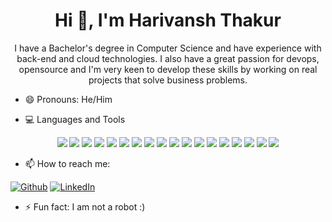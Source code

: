 <h1 align="center">Hi 👋, I'm Harivansh Thakur</h1>
<p align="center">
I have a Bachelor's degree in Computer Science and have experience with back-end and cloud technologies. I also have a great passion for devops, opensource and I'm very keen to develop these skills by working on real projects that solve business problems.</p>

- 😄 Pronouns: He/Him

- 💻 Languages and Tools <br>
<p align="center">
<img src = "https://img.shields.io/badge/C-00599C?style=for-the-badge&logo=c&logoColor=white">
<img src = "https://img.shields.io/badge/Python-FFD43B?style=for-the-badge&logo=python&logoColor=blue">
<img src = "https://img.shields.io/badge/Kotlin-0095D5?&style=for-the-badge&logo=kotlin&logoColor=white">
<img src = "https://img.shields.io/badge/Flutter-02569B?style=for-the-badge&logo=flutter&logoColor=white">
<img src = "https://img.shields.io/badge/Java-ED8B00?style=for-the-badge&logo=java&logoColor=white">
<img src = "https://img.shields.io/badge/Go-00ADD8?style=for-the-badge&logo=go&logoColor=white">
<img src = "https://img.shields.io/badge/Docker-2CA5E0?style=for-the-badge&logo=docker&logoColor=white">
<img src = "https://img.shields.io/badge/Dart-0175C2?style=for-the-badge&logo=dart&logoColor=white">
<img src = "https://img.shields.io/badge/HTML5-E34F26?style=for-the-badge&logo=html5&logoColor=white">
<img src = "https://img.shields.io/badge/CSS3-1572B6?style=for-the-badge&logo=css3&logoColor=white">
<img src = "https://img.shields.io/badge/JavaScript-323330?style=for-the-badge&logo=javascript&logoColor=F7DF1E">
<img src = "https://img.shields.io/badge/VSCode-0078D4?style=for-the-badge&logo=visual%20studio%20code&logoColor=white">
<img src = "https://img.shields.io/badge/VIM-%2311AB00.svg?&style=for-the-badge&logo=vim&logoColor=white">
<img src = "https://img.shields.io/badge/firebase-ffca28?style=for-the-badge&logo=firebase&logoColor=black">
<img src = "https://img.shields.io/badge/fastapi-109989?style=for-the-badge&logo=FASTAPI&logoColor=white">
<img src = "https://img.shields.io/badge/Django-092E20?style=for-the-badge&logo=django&logoColor=green">
<img src = "https://img.shields.io/badge/Debian-A81D33?style=for-the-badge&logo=debian&logoColor=white">
<img src="https://img.shields.io/badge/Azure_DevOps-0078D7?style=for-the-badge&logo=azure-devops&logoColor=white">
</p>

- 📫 How to reach me: 
<p><a href="https://github.com/Harivansh-coder" target="_blank"><img alt="Github" src="https://img.shields.io/badge/GitHub-100000?style=for-the-badge&logo=github&logoColor=white" /></a> 
<a href="https://www.linkedin.com/in/harivansh-thakur1" target="_blank"><img alt="LinkedIn" src="https://img.shields.io/badge/linkedin-%230077B5.svg?&style=for-the-badge&logo=linkedin&logoColor=white" /></a>
</p>


- ⚡ Fun fact: I am not a robot :)

